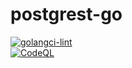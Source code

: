 # postgrest-go
[![golangci-lint](https://github.com/muratmirgun/postgrest-go/actions/workflows/golangci.yml/badge.svg)](https://github.com/muratmirgun/postgrest-go/actions/workflows/golangci.yml)  
[![CodeQL](https://github.com/muratmirgun/postgrest-go/actions/workflows/codeql-analysis.yml/badge.svg)](https://github.com/muratmirgun/postgrest-go/actions/workflows/codeql-analysis.yml)